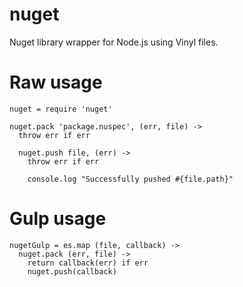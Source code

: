 nuget
==================

Nuget library wrapper for Node.js using Vinyl files.

# Raw usage

```
nuget = require 'nuget'

nuget.pack 'package.nuspec', (err, file) ->
  throw err if err

  nuget.push file, (err) ->
    throw err if err

    console.log "Successfully pushed #{file.path}"
```

# Gulp usage

```
nugetGulp = es.map (file, callback) ->
  nuget.pack (err, file) ->
    return callback(err) if err
    nuget.push(callback)
```

